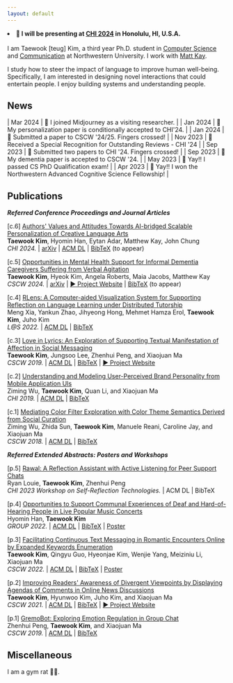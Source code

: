 ```yaml
---
layout: default
---
```


<li><b>🎤 I will be presenting at <a href="https://chi2024.acm.org/" target="_blank">CHI 2024</a> in Honolulu, HI, U.S.A.</b></li>
<br>
I am Taewook [teug] Kim, a third year Ph.D. student in <a href="https://www.mccormick.northwestern.edu/computer-science/" target="_blank">Computer Science</a> and <a href="https://communication.northwestern.edu/" target="_blank">Communication</a> at Northwestern University. I work with <a href="https://www.mjskay.com/" target="_blank">Matt Kay</a>.

I study how to steer the impact of language to improve human well-being. Specifically, I am interested in designing novel interactions that could entertain people. I enjoy building systems and understanding people.


## News

| Mar 2024  |  🥳 I joined Midjourney as a visiting researcher. |
| Jan 2024  |  🥳 My personalization paper is conditionally accepted to CHI'24. |
| Jan 2024  |  🤞 Submitted a paper to CSCW '24/25. Fingers crossed! | 
| Nov 2023  |  🏅 Received a Special Recognition for Outstanding Reviews - CHI '24 |
| Sep 2023  |  🤞 Submitted two papers to CHI '24. Fingers crossed! |
| Sep 2023  |  🥳 My dementia paper is accepted to CSCW '24. |
| May 2023  |  🥳 Yay!! I passed CS PhD Qualification exam! |
| Apr 2023  |  🥳 Yay!! I won the Northwestern Advanced Cognitive Science Fellowship! |
<!-- | Mar 2023  |  🏅 Received a Special Recognition for Outstanding Reviews - CSCW '23 | -->


## Publications

<b><i>Referred Conference Proceedings and Journal Articles</i></b>


[c.6] <a href="../assets/CHI_AI-bridged CLA.pdf" target="_blank">Authors' Values and Attitudes Towards AI-bridged Scalable Personalization of Creative Language Arts</a><br>
<b>Taewook Kim</b>, Hyomin Han, Eytan Adar, Matthew Kay, John Chung<br>
<i>CHI 2024.</i> | <a href="https://arxiv.org/abs/2403.00439" target="_blank">arXiv</a> | <a href="https://doi.org/10.1145/3613904.3642529" target="_blank">ACM DL</a> | <a href="../assets/CHI_CLA_BibTex.txt" target="_blank">BibTeX</a> (to appear)

[c.5] <a href="../assets/CSCW_Dementia.pdf" target="_blank">Opportunities in Mental Health Support for Informal Dementia Caregivers Suffering from Verbal Agitation</a><br>
<b>Taewook Kim</b>, Hyeok Kim, Angela Roberts, Maia Jacobs, Matthew Kay<br>
<i>CSCW 2024.</i> | <a href="https://arxiv.org/abs/2311.10912" target="_blank">arXiv</a> | <a href="./project_dementia.html" target="_blank">▶︎ Project Website</a> | <a href="../assets/CSCW_Dementia_BibTex.txt" target="_blank">BibTeX</a> (to appear)

[c.4] <a href="../assets/LatS_RLens.pdf" target="_blank">RLens: A Computer-aided Visualization System for Supporting Reflection on Language Learning under Distributed Tutorship</a><br>
Meng Xia, Yankun Zhao, Jihyeong Hong, Mehmet Hamza Erol, <b>Taewook Kim</b>, Juho Kim<br>
<i>L@S 2022.</i> | <a href="https://dl.acm.org/doi/10.1145/3491140.3528264" target="_blank">ACM DL</a> | <a href="../assets/LatS_RLens_BibTex.txt" target="_blank">BibTeX</a>

[c.3] <a href="../assets/CSCW_Lily.pdf" target="_blank">Love in Lyrics: An Exploration of Supporting Textual Manifestation of Affection in Social Messaging</a><br>
<b>Taewook Kim</b>, Jungsoo Lee, Zhenhui Peng, and Xiaojuan Ma<br>
<i>CSCW 2019.</i> | <a href="https://doi.org/10.1145/3359181" target="_blank">ACM DL</a> | <a href="../assets/CSCW_Lily_BibTex.txt" target="_blank">BibTeX</a> | <a href="./project_lily.html" target="_blank">▶︎ Project Website</a>

[c.2] <a href="../assets/CHI_UI.pdf" target="_blank">Understanding and Modeling User-Perceived Brand Personality from Mobile Application UIs</a><br>
Ziming Wu, <b>Taewook Kim</b>, Quan Li, and Xiaojuan Ma<br>
<i>CHI 2019.</i> | <a href="https://doi.org/10.1145/3290605.3300443" target="_blank">ACM DL</a> | <a href="../assets/CHI_UI_BibTex.txt" target="_blank">BibTeX</a>

[c.1] <a href="../assets/CSCW_IFIL.pdf" target="_blank">Mediating Color Filter Exploration with Color Theme Semantics Derived from Social Curation</a><br>
Ziming Wu, Zhida Sun, <b>Taewook Kim</b>, Manuele Reani, Caroline Jay, and Xiaojuan Ma<br>
<i>CSCW 2018.</i> | <a href="https://doi.org/10.1145/3274456" target="_blank">ACM DL</a> | <a href="../assets/CSCW_IFIL_BibTex.txt" target="_blank">BibTeX</a>

<b><i>Referred Extended Abstracts: Posters and Workshops</i></b>

[p.5] <a href="../assets/CHI_Rawal.pdf" target="_blank">Rawal: A Reflection Assistant with Active Listening for Peer Support Chats</a><br>
Ryan Louie, <b>Taewook Kim</b>, Zhenhui Peng<br>
<i>CHI 2023 Workshop on Self-Reflection Technologies.</i> | <a>ACM DL</a> | <a>BibTeX</a>

[p.4] <a href="../assets/GROUP_Communal.pdf" target="_blank">Opportunities to Support Communal Experiences of Deaf and Hard-of-Hearing People in Live Popular Music Concerts</a><br>
Hyomin Han, <b>Taewook Kim</b><br>
<i>GROUP 2022.</i> | <a href="https://doi.org/10.1145/3565967.3570983" target="_blank">ACM DL</a> | <a href="../assets/GROUP_Concert_BibTex.txt" target="_blank">BibTeX</a> | <a href="../assets/GROUP_Communal_poster.pdf" target="_blank">Poster</a>

[p.3] <a href="../assets/CSCW_Tomi.pdf" target="_blank">Facilitating Continuous Text Messaging in Romantic Encounters Online by Expanded Keywords Enumeration</a><br>
<b>Taewook Kim</b>, Qingyu Guo, Hyeonjae Kim, Wenjie Yang, Meiziniu Li, Xiaojuan Ma<br>
<i>CSCW 2022.</i> | <a href="https://doi.org/10.1145/3500868.3559441" target="_blank">ACM DL</a> | <a href="../assets/CSCW_Tomi_BibTex.txt" target="_blank">BibTeX</a> | <a href="../assets/CSCW_Tomi_poster.pdf" target="_blank">Poster</a>

[p.2] <a href="../assets/CSCW_Hagendas.pdf" target="_blank">Improving Readers' Awareness of Divergent Viewpoints by Displaying Agendas of Comments in Online News Discussions</a><br> <b>Taewook Kim</b>, Hyunwoo Kim, Juho Kim, and Xiaojuan Ma<br>
<i>CSCW 2021.</i> | <a href="https://doi.org/10.1145/3462204.3481761" target="_blank">ACM DL</a> | <a href="../assets/CSCW_Hagendas_BibTex.txt" target="_blank">BibTeX</a> | <a href="./project_hagendas.html" target="_blank">▶︎ Project Website</a>

[p.1] <a href="../assets/CSCW_GremoBot.pdf" target="_blank">GremoBot: Exploring Emotion Regulation in Group Chat</a><br>
Zhenhui Peng, <b>Taewook Kim</b>, and Xiaojuan Ma<br>
<i>CSCW 2019.</i> | <a href="https://doi.org/10.1145/3311957.3359472" target="_blank">ACM DL</a> | <a href="../assets/CSCW_Gremo_BibTex.txt" target="_blank">BibTeX</a>


## Miscellaneous

I am a gym rat 🏋🏻.